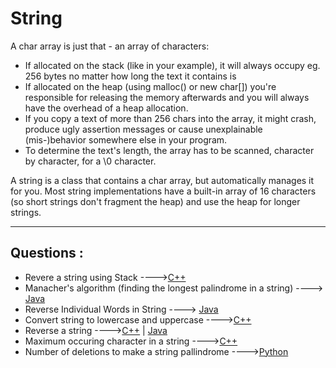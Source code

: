 # String

A char array is just that - an array of characters:

- If allocated on the stack (like in your example), it will always occupy eg. 256 bytes no matter how long the text it contains is
- If allocated on the heap (using malloc() or new char[]) you're responsible for releasing the memory afterwards and you will always have the overhead of a heap allocation.
- If you copy a text of more than 256 chars into the array, it might crash, produce ugly assertion messages or cause unexplainable (mis-)behavior somewhere else in your program.
- To determine the text's length, the array has to be scanned, character by character, for a \0 character.

A string is a class that contains a char array, but automatically manages it for you. Most string implementations have a built-in array of 16 characters (so short strings don't fragment the heap) and use the heap for longer strings.

<hr>

## Questions :

* Revere a string using Stack ---->[C++](/Code/C++/reverse_a_string_using_stack.cpp)
* Manacher's algorithm (finding the longest palindrome in a string) ----> [Java](/Code/Java/longPalindrome.java)
* Reverse Individual Words in String ----> [Java](/Code/Java/revindivstring.java)
* Convert string to lowercase and uppercase ---->[C++](/Code/C++/string_to_lowercase_and_uppercase.cpp)
* Reverse a string ---->[C++](/Code/C++/reverse_string.cpp) | [Java](/Code/Java/reverse_string.java)
* Maximum occuring character in a string ---->[C++](/Code/C++/max_count.cpp)
* Number of deletions to make a string pallindrome ---->[Python](/string/Number_of_deletions_to_make_pallindrome.py)